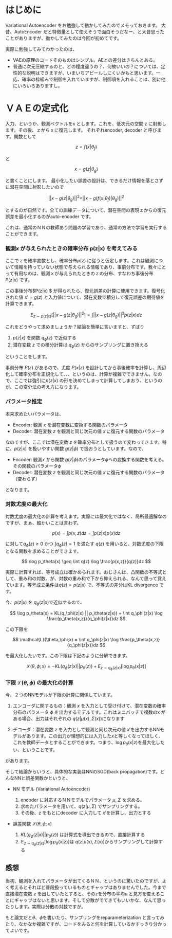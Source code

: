 # はじめに

Variational Autoencoder をお勉強して動かしてみたのでメモっておきます。
大昔、AutoEncoder だと特徴量として使えそうで面白そうだなー、と大昔思ったことがありますが、動かしてみたのは今回が初めてです。

実際に勉強してみてわかったのは、

- VAEの原理のコードそのものはシンプル。AEとの差分はきちんとある。
- 普通に次元圧縮するのと、どの程度違うの？、何故いいの？については、定性的な説明はできますが、いまいちアピールしにくいかもと思います。一応、確率の枠組みで制御を入れていますが、制御項を入れることは、別に他にいろいろありますし。

# ＶＡＥの定式化

入力、というか、観測ベクトルをx とします。これを、低次元の空間 z に射影します。その後、ｚからｘに復元します。
それぞれencoder, decoder と呼びます。関数として

$$
z = f(x | \theta_f)
$$

と

$$
x = g(z | \theta_g)
$$

と書くことにします。
最小化したい誤差の設計は、できるだけ情報を落とさずに潜在空間に射影したいので

$$
|| x - g(z | \theta_g) || ^2 = || x - g(f(x|\theta_f)|\theta_g)||^2
$$

とするのが自然です。全ての訓練データについて、潜在空間の表現ｚからの復元誤差を最小化するのがauto-encoder です。

これは、通常のＮＮの教師あり問題の学習であり、通常の方法で学習を実行することができます。

### 観測$x$ が与えられたときの確率分布 p(z|x) を考えてみる

ここでｚを確率変数とし、確率分布$p(z)$ に従うと仮定します。これは観測について情報を持っていない状態で与えられる情報であり、事前分布です。我々にとって有用なのは、観測ｘが与えられたときのｚの分布、すなわち事後分布 $P(z|x)$ です。

この事後分布$P(z|x) $ が得られたら、復元誤差の計算に使用できます。復号化された値 $x'=g(z)$ と入力値について、潜在変数で積分して復元誤差の期待値を計算できます。

$$
E_{z\sim p(z|x)} [||x - g(z|\theta_g)||^2] = \int ||x - g(z|\theta_g)||^2 p(z|x) dz
$$


これをどうやって求めましょうか？結論を簡単に言いますと、ずばり

1. $p(z|x)$ を関数 $q_\phi(z)$ で近似する
1. 潜在変数 $z$ での積分計算は $q_\phi(z)$ からのサンプリングに置き換える

ということをします。

事前分布 $P(z)$ があるので、尤度 $P(x|z)$ を設計してから事後確率を計算し、周辺化して確率分布を正規化して、、、というのは、計算が複雑でできません。なので、ここでは強引に$p(z|x)$ の形を決めてしまって計算してしまおう、というのが、この変分法の考え方になります。

### パラメータ推定

本来求めたいパラメータは、

- Encoder: 観測 $x$ を潜在変数に変換する関数のパラメータ
- Decoder: 潜在変数 $z$ を観測と同じ次元の値 $x'$に復元する関数のパラメータ

なのですが、ここでは潜在変数 $z$ を確率分布として扱うので変わってきます。特に、$p(z|x)$ を扱いやすい関数 $g(z|\phi)$ で扱おうとしています。なので、

- Encoder: 観測$x$ から関数 $g(z|\phi)$のパラメータ$\phi$への変換する関数を考える。その関数のパラメータ$\phi$ 
- Decoder: 潜在変数 $z$ を観測と同じ次元の値 $x'$に復元する関数のパラメータ（変わらず）

となります。

### 対数尤度の最大化

対数尤度の最大化の計算を考えます。実際には最大化ではなく、局所最適解なのですが、まぁ、細かいことは言わず。

$$
p(x) = \int p(x,z)dz = \int p(z|x)p(x) dz
$$

に対して$q_\phi(z) \geq  0$ かつ $\int q_\phi (z) = 1$ を満たす $q(z)$ を用いると、対数尤度の下限となる関数を求めることができます。

$$
\log p_\theta(x) \geq \int q(z) \log \frac{p(x,z)}{q(z)}dz 
$$

実際に計算すれば、等号成立は確かめられます。おじさんは、凸関数の不等式として、重み和の対数、が、対数の重み和で下から抑えられる、なんて思って覚えています。等号成立条件は$q(z) = p(z|x)$ で、不等式の差分はKL divergence です。

今、$p(z|x)$ を $q_\phi(z|x)$で近似するので、

$$
\log p_\theta(x) = KL(q_\phi(z|x) || p_\theta(z|x)) + \int q_\phi(z|x) \log \frac{p_\theta(x,z)}{q_\phi(z|x)}dz
$$

この下限を

$$
\mathcal{L}(\theta,\phi;x) = \int q_\phi(z|x) \log \frac{p_\theta(x,z)}{q_\phi(z|x)}dz
$$

を最大化したいです。この下限は下記のように分解できます。

$$
\mathcal{L}(\theta,\phi;x) = - KL(q_\phi(z|x)||p_\theta(z)) + E_{z \sim q_\phi(z|x)} [\log p_\theta(x|z)]
$$

### 下限 $\mathcal{L}(\theta,\phi)$ の最大化の計算

今、２つのNNモデルが下限の計算に関係しています。

1. エンコーダに関するもの：観測 $x$ を入力として受け付けて、潜在変数の確率分布のパラメータ $\phi$ を出力するモデルです。これはミニバッチで複数のx がある場合、出力はそれぞれの $q(z|\mu(x),\Sigma(x))$になります

1. デコーダ：潜在変数 $z$ を入力として観測と同じ次元の値 $x'$を出力するNNモデルがあります。この出力が理想的には入力した$x$と等しくなってほしく、これを教師データとすることができます。つまり、$\log p_\theta(x|z)$を最大化したい、ということです。

があります。

そして結論からいうと、具体的な実装はNNのSGD(back propagation)です。どんなNNと誤差関数かというと、

- NN モデル (Variational Autoencoder)
  1. encoder に対応するＮＮモデルでパラメータ $\mu$, $\Sigma$ を求める。
  1. 求めたパラメータを用いて、$q(z|\mu,\Sigma)$ でサンプリングする。
  1. その後、z をもとにdecoder に入力して $x'$を計算し、出力とする

- 誤差関数 $\mathcal{L}(\theta,\phi;x)$
  1. $KL(q_\phi(z|x)||p_\theta(z))$ は計算式を導出できるので、直接計算する
  1. $\mathbb{E}_{z \sim q_\phi(z|x)} [\log p_\theta(x|z)]$は $q(z|\mu(x), \Sigma(x))$からサンプリングして計算する

## 感想

当初、観測を入れてパラメータが出てくるＮＮ、というのに驚いたのですが、よく考えるとそれほど普段扱っているものとギャップはありませんでした。今まで直接潜在変数 $z$ を出していたとすると、その$z$を分布の平均$\mu$ と見方を変えることにギャップはないと思います。そして分散がでてきてもいいかな、なんて思ったりします。実際は分散の対数ですが。

もと論文だと$\theta$、$\phi$を書いたり、サンプリングをreparameterization と言ってみたり、なかなか複雑ですが、コードをみると何を計算しているかすっきり分かってよいです。

